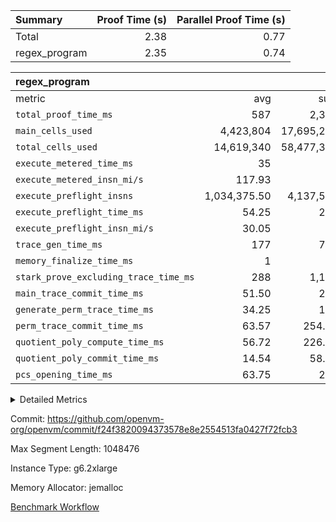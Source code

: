 | Summary | Proof Time (s) | Parallel Proof Time (s) |
|:---|---:|---:|
| Total |  2.38 |  0.77 |
| regex_program |  2.35 |  0.74 |


| regex_program |||||
|:---|---:|---:|---:|---:|
|metric|avg|sum|max|min|
| `total_proof_time_ms ` |  587 |  2,348 |  737 |  534 |
| `main_cells_used     ` |  4,423,804 |  17,695,216 |  10,899,170 |  2,177,334 |
| `total_cells_used    ` |  14,619,340 |  58,477,360 |  23,446,148 |  11,579,064 |
| `execute_metered_time_ms` |  35 | -          | -          | -          |
| `execute_metered_insn_mi/s` |  117.93 | -          |  117.93 |  117.93 |
| `execute_preflight_insns` |  1,034,375.50 |  4,137,502 |  1,104,000 |  826,502 |
| `execute_preflight_time_ms` |  54.25 |  217 |  66 |  45 |
| `execute_preflight_insn_mi/s` |  30.05 | -          |  31.15 |  27.22 |
| `trace_gen_time_ms   ` |  177 |  708 |  209 |  155 |
| `memory_finalize_time_ms` |  1 |  4 |  4 |  0 |
| `stark_prove_excluding_trace_time_ms` |  288 |  1,152 |  337 |  264 |
| `main_trace_commit_time_ms` |  51.50 |  206 |  57 |  48 |
| `generate_perm_trace_time_ms` |  34.25 |  137 |  54 |  18 |
| `perm_trace_commit_time_ms` |  63.57 |  254.26 |  70.52 |  54.69 |
| `quotient_poly_compute_time_ms` |  56.72 |  226.87 |  70.32 |  45.47 |
| `quotient_poly_commit_time_ms` |  14.54 |  58.14 |  16.67 |  12.58 |
| `pcs_opening_time_ms ` |  63.75 |  255 |  77 |  55 |



<details>
<summary>Detailed Metrics</summary>

|  | keygen_time_ms | app_prove_time_ms |
| --- | --- |
|  | 609 | 2,566 | 

| group | prove_segment_time_ms | memory_to_vec_partition_time_ms | fri.log_blowup | execute_metered_time_ms | execute_metered_insns | execute_metered_insn_mi/s | compute_user_public_values_proof_time_ms |
| --- | --- | --- | --- | --- | --- | --- | --- |
| regex_program | 534 | 40 | 1 | 35 | 4,137,502 | 117.93 | 168 | 

| group | air_name | quotient_deg | interactions | constraints |
| --- | --- | --- | --- | --- |
| regex_program | AccessAdapterAir<16> | 2 | 5 | 12 | 
| regex_program | AccessAdapterAir<2> | 2 | 5 | 12 | 
| regex_program | AccessAdapterAir<32> | 2 | 5 | 12 | 
| regex_program | AccessAdapterAir<4> | 2 | 5 | 12 | 
| regex_program | AccessAdapterAir<8> | 2 | 5 | 12 | 
| regex_program | BitwiseOperationLookupAir<8> | 2 | 2 | 4 | 
| regex_program | KeccakVmAir | 2 | 321 | 4,513 | 
| regex_program | MemoryMerkleAir<8> | 2 | 4 | 39 | 
| regex_program | PersistentBoundaryAir<8> | 2 | 3 | 7 | 
| regex_program | PhantomAir | 2 | 3 | 5 | 
| regex_program | Poseidon2PeripheryAir<BabyBearParameters>, 1> | 2 | 1 | 286 | 
| regex_program | ProgramAir | 1 | 1 | 4 | 
| regex_program | RangeTupleCheckerAir<2> | 1 | 1 | 4 | 
| regex_program | Rv32HintStoreAir | 2 | 18 | 28 | 
| regex_program | VariableRangeCheckerAir | 1 | 1 | 4 | 
| regex_program | VmAirWrapper<Rv32BaseAluAdapterAir, BaseAluCoreAir<4, 8> | 2 | 20 | 37 | 
| regex_program | VmAirWrapper<Rv32BaseAluAdapterAir, LessThanCoreAir<4, 8> | 2 | 18 | 40 | 
| regex_program | VmAirWrapper<Rv32BaseAluAdapterAir, ShiftCoreAir<4, 8> | 2 | 24 | 91 | 
| regex_program | VmAirWrapper<Rv32BranchAdapterAir, BranchEqualCoreAir<4> | 2 | 11 | 20 | 
| regex_program | VmAirWrapper<Rv32BranchAdapterAir, BranchLessThanCoreAir<4, 8> | 2 | 13 | 35 | 
| regex_program | VmAirWrapper<Rv32CondRdWriteAdapterAir, Rv32JalLuiCoreAir> | 2 | 10 | 18 | 
| regex_program | VmAirWrapper<Rv32JalrAdapterAir, Rv32JalrCoreAir> | 2 | 16 | 20 | 
| regex_program | VmAirWrapper<Rv32LoadStoreAdapterAir, LoadSignExtendCoreAir<4, 8> | 2 | 18 | 33 | 
| regex_program | VmAirWrapper<Rv32LoadStoreAdapterAir, LoadStoreCoreAir<4> | 2 | 17 | 40 | 
| regex_program | VmAirWrapper<Rv32MultAdapterAir, DivRemCoreAir<4, 8> | 2 | 25 | 84 | 
| regex_program | VmAirWrapper<Rv32MultAdapterAir, MulHCoreAir<4, 8> | 2 | 24 | 31 | 
| regex_program | VmAirWrapper<Rv32MultAdapterAir, MultiplicationCoreAir<4, 8> | 2 | 19 | 19 | 
| regex_program | VmAirWrapper<Rv32RdWriteAdapterAir, Rv32AuipcCoreAir> | 2 | 12 | 14 | 
| regex_program | VmConnectorAir | 2 | 5 | 11 | 

| group | air_name | segment | rows | prep_cols | perm_cols | main_cols | cells |
| --- | --- | --- | --- | --- | --- | --- | --- |
| regex_program | AccessAdapterAir<8> | 0 | 131,072 |  | 16 | 17 | 4,325,376 | 
| regex_program | AccessAdapterAir<8> | 1 | 1,024 |  | 16 | 17 | 33,792 | 
| regex_program | AccessAdapterAir<8> | 2 | 1,024 |  | 16 | 17 | 33,792 | 
| regex_program | AccessAdapterAir<8> | 3 | 1,024 |  | 16 | 17 | 33,792 | 
| regex_program | BitwiseOperationLookupAir<8> | 0 | 65,536 | 3 | 8 | 2 | 655,360 | 
| regex_program | BitwiseOperationLookupAir<8> | 1 | 65,536 | 3 | 8 | 2 | 655,360 | 
| regex_program | BitwiseOperationLookupAir<8> | 2 | 65,536 | 3 | 8 | 2 | 655,360 | 
| regex_program | BitwiseOperationLookupAir<8> | 3 | 65,536 | 3 | 8 | 2 | 655,360 | 
| regex_program | KeccakVmAir | 3 | 32 |  | 1,056 | 3,163 | 135,008 | 
| regex_program | MemoryMerkleAir<8> | 0 | 131,072 |  | 16 | 32 | 6,291,456 | 
| regex_program | MemoryMerkleAir<8> | 1 | 1,024 |  | 16 | 32 | 49,152 | 
| regex_program | MemoryMerkleAir<8> | 2 | 1,024 |  | 16 | 32 | 49,152 | 
| regex_program | MemoryMerkleAir<8> | 3 | 2,048 |  | 16 | 32 | 98,304 | 
| regex_program | PersistentBoundaryAir<8> | 0 | 131,072 |  | 12 | 20 | 4,194,304 | 
| regex_program | PersistentBoundaryAir<8> | 1 | 1,024 |  | 12 | 20 | 32,768 | 
| regex_program | PersistentBoundaryAir<8> | 2 | 1,024 |  | 12 | 20 | 32,768 | 
| regex_program | PersistentBoundaryAir<8> | 3 | 1,024 |  | 12 | 20 | 32,768 | 
| regex_program | PhantomAir | 0 | 1 |  | 12 | 6 | 18 | 
| regex_program | Poseidon2PeripheryAir<BabyBearParameters>, 1> | 0 | 16,384 |  | 8 | 300 | 5,046,272 | 
| regex_program | Poseidon2PeripheryAir<BabyBearParameters>, 1> | 1 | 1,024 |  | 8 | 300 | 315,392 | 
| regex_program | Poseidon2PeripheryAir<BabyBearParameters>, 1> | 2 | 1,024 |  | 8 | 300 | 315,392 | 
| regex_program | Poseidon2PeripheryAir<BabyBearParameters>, 1> | 3 | 2,048 |  | 8 | 300 | 630,784 | 
| regex_program | ProgramAir | 0 | 131,072 |  | 8 | 10 | 2,359,296 | 
| regex_program | ProgramAir | 1 | 131,072 |  | 8 | 10 | 2,359,296 | 
| regex_program | ProgramAir | 2 | 131,072 |  | 8 | 10 | 2,359,296 | 
| regex_program | ProgramAir | 3 | 131,072 |  | 8 | 10 | 2,359,296 | 
| regex_program | RangeTupleCheckerAir<2> | 0 | 524,288 | 2 | 8 | 1 | 4,718,592 | 
| regex_program | RangeTupleCheckerAir<2> | 1 | 524,288 | 2 | 8 | 1 | 4,718,592 | 
| regex_program | RangeTupleCheckerAir<2> | 2 | 524,288 | 2 | 8 | 1 | 4,718,592 | 
| regex_program | RangeTupleCheckerAir<2> | 3 | 524,288 | 2 | 8 | 1 | 4,718,592 | 
| regex_program | Rv32HintStoreAir | 0 | 16,384 |  | 44 | 32 | 1,245,184 | 
| regex_program | VariableRangeCheckerAir | 0 | 262,144 | 2 | 8 | 1 | 2,359,296 | 
| regex_program | VariableRangeCheckerAir | 1 | 262,144 | 2 | 8 | 1 | 2,359,296 | 
| regex_program | VariableRangeCheckerAir | 2 | 262,144 | 2 | 8 | 1 | 2,359,296 | 
| regex_program | VariableRangeCheckerAir | 3 | 262,144 | 2 | 8 | 1 | 2,359,296 | 
| regex_program | VmAirWrapper<Rv32BaseAluAdapterAir, BaseAluCoreAir<4, 8> | 0 | 524,288 |  | 52 | 36 | 46,137,344 | 
| regex_program | VmAirWrapper<Rv32BaseAluAdapterAir, BaseAluCoreAir<4, 8> | 1 | 524,288 |  | 52 | 36 | 46,137,344 | 
| regex_program | VmAirWrapper<Rv32BaseAluAdapterAir, BaseAluCoreAir<4, 8> | 2 | 524,288 |  | 52 | 36 | 46,137,344 | 
| regex_program | VmAirWrapper<Rv32BaseAluAdapterAir, BaseAluCoreAir<4, 8> | 3 | 262,144 |  | 52 | 36 | 23,068,672 | 
| regex_program | VmAirWrapper<Rv32BaseAluAdapterAir, LessThanCoreAir<4, 8> | 0 | 8,192 |  | 40 | 37 | 630,784 | 
| regex_program | VmAirWrapper<Rv32BaseAluAdapterAir, LessThanCoreAir<4, 8> | 1 | 8,192 |  | 40 | 37 | 630,784 | 
| regex_program | VmAirWrapper<Rv32BaseAluAdapterAir, LessThanCoreAir<4, 8> | 2 | 8,192 |  | 40 | 37 | 630,784 | 
| regex_program | VmAirWrapper<Rv32BaseAluAdapterAir, LessThanCoreAir<4, 8> | 3 | 8,192 |  | 40 | 37 | 630,784 | 
| regex_program | VmAirWrapper<Rv32BaseAluAdapterAir, ShiftCoreAir<4, 8> | 0 | 65,536 |  | 52 | 53 | 6,881,280 | 
| regex_program | VmAirWrapper<Rv32BaseAluAdapterAir, ShiftCoreAir<4, 8> | 1 | 65,536 |  | 52 | 53 | 6,881,280 | 
| regex_program | VmAirWrapper<Rv32BaseAluAdapterAir, ShiftCoreAir<4, 8> | 2 | 65,536 |  | 52 | 53 | 6,881,280 | 
| regex_program | VmAirWrapper<Rv32BaseAluAdapterAir, ShiftCoreAir<4, 8> | 3 | 65,536 |  | 52 | 53 | 6,881,280 | 
| regex_program | VmAirWrapper<Rv32BranchAdapterAir, BranchEqualCoreAir<4> | 0 | 131,072 |  | 28 | 26 | 7,077,888 | 
| regex_program | VmAirWrapper<Rv32BranchAdapterAir, BranchEqualCoreAir<4> | 1 | 65,536 |  | 28 | 26 | 3,538,944 | 
| regex_program | VmAirWrapper<Rv32BranchAdapterAir, BranchEqualCoreAir<4> | 2 | 65,536 |  | 28 | 26 | 3,538,944 | 
| regex_program | VmAirWrapper<Rv32BranchAdapterAir, BranchEqualCoreAir<4> | 3 | 65,536 |  | 28 | 26 | 3,538,944 | 
| regex_program | VmAirWrapper<Rv32BranchAdapterAir, BranchLessThanCoreAir<4, 8> | 0 | 65,536 |  | 32 | 32 | 4,194,304 | 
| regex_program | VmAirWrapper<Rv32BranchAdapterAir, BranchLessThanCoreAir<4, 8> | 1 | 65,536 |  | 32 | 32 | 4,194,304 | 
| regex_program | VmAirWrapper<Rv32BranchAdapterAir, BranchLessThanCoreAir<4, 8> | 2 | 65,536 |  | 32 | 32 | 4,194,304 | 
| regex_program | VmAirWrapper<Rv32BranchAdapterAir, BranchLessThanCoreAir<4, 8> | 3 | 65,536 |  | 32 | 32 | 4,194,304 | 
| regex_program | VmAirWrapper<Rv32CondRdWriteAdapterAir, Rv32JalLuiCoreAir> | 0 | 32,768 |  | 28 | 18 | 1,507,328 | 
| regex_program | VmAirWrapper<Rv32CondRdWriteAdapterAir, Rv32JalLuiCoreAir> | 1 | 32,768 |  | 28 | 18 | 1,507,328 | 
| regex_program | VmAirWrapper<Rv32CondRdWriteAdapterAir, Rv32JalLuiCoreAir> | 2 | 32,768 |  | 28 | 18 | 1,507,328 | 
| regex_program | VmAirWrapper<Rv32CondRdWriteAdapterAir, Rv32JalLuiCoreAir> | 3 | 32,768 |  | 28 | 18 | 1,507,328 | 
| regex_program | VmAirWrapper<Rv32JalrAdapterAir, Rv32JalrCoreAir> | 0 | 32,768 |  | 36 | 28 | 2,097,152 | 
| regex_program | VmAirWrapper<Rv32JalrAdapterAir, Rv32JalrCoreAir> | 1 | 65,536 |  | 36 | 28 | 4,194,304 | 
| regex_program | VmAirWrapper<Rv32JalrAdapterAir, Rv32JalrCoreAir> | 2 | 65,536 |  | 36 | 28 | 4,194,304 | 
| regex_program | VmAirWrapper<Rv32JalrAdapterAir, Rv32JalrCoreAir> | 3 | 32,768 |  | 36 | 28 | 2,097,152 | 
| regex_program | VmAirWrapper<Rv32LoadStoreAdapterAir, LoadSignExtendCoreAir<4, 8> | 0 | 1,024 |  | 52 | 36 | 90,112 | 
| regex_program | VmAirWrapper<Rv32LoadStoreAdapterAir, LoadSignExtendCoreAir<4, 8> | 3 | 32 |  | 52 | 36 | 2,816 | 
| regex_program | VmAirWrapper<Rv32LoadStoreAdapterAir, LoadStoreCoreAir<4> | 0 | 524,288 |  | 52 | 41 | 48,758,784 | 
| regex_program | VmAirWrapper<Rv32LoadStoreAdapterAir, LoadStoreCoreAir<4> | 1 | 524,288 |  | 52 | 41 | 48,758,784 | 
| regex_program | VmAirWrapper<Rv32LoadStoreAdapterAir, LoadStoreCoreAir<4> | 2 | 524,288 |  | 52 | 41 | 48,758,784 | 
| regex_program | VmAirWrapper<Rv32LoadStoreAdapterAir, LoadStoreCoreAir<4> | 3 | 524,288 |  | 52 | 41 | 48,758,784 | 
| regex_program | VmAirWrapper<Rv32MultAdapterAir, DivRemCoreAir<4, 8> | 0 | 256 |  | 72 | 59 | 33,536 | 
| regex_program | VmAirWrapper<Rv32MultAdapterAir, MulHCoreAir<4, 8> | 0 | 256 |  | 72 | 39 | 28,416 | 
| regex_program | VmAirWrapper<Rv32MultAdapterAir, MultiplicationCoreAir<4, 8> | 0 | 16,384 |  | 52 | 31 | 1,359,872 | 
| regex_program | VmAirWrapper<Rv32MultAdapterAir, MultiplicationCoreAir<4, 8> | 1 | 16,384 |  | 52 | 31 | 1,359,872 | 
| regex_program | VmAirWrapper<Rv32MultAdapterAir, MultiplicationCoreAir<4, 8> | 2 | 16,384 |  | 52 | 31 | 1,359,872 | 
| regex_program | VmAirWrapper<Rv32MultAdapterAir, MultiplicationCoreAir<4, 8> | 3 | 16,384 |  | 52 | 31 | 1,359,872 | 
| regex_program | VmAirWrapper<Rv32RdWriteAdapterAir, Rv32AuipcCoreAir> | 0 | 16,384 |  | 28 | 20 | 786,432 | 
| regex_program | VmAirWrapper<Rv32RdWriteAdapterAir, Rv32AuipcCoreAir> | 1 | 16,384 |  | 28 | 20 | 786,432 | 
| regex_program | VmAirWrapper<Rv32RdWriteAdapterAir, Rv32AuipcCoreAir> | 2 | 16,384 |  | 28 | 20 | 786,432 | 
| regex_program | VmAirWrapper<Rv32RdWriteAdapterAir, Rv32AuipcCoreAir> | 3 | 8,192 |  | 28 | 20 | 393,216 | 
| regex_program | VmConnectorAir | 0 | 2 | 1 | 16 | 5 | 42 | 
| regex_program | VmConnectorAir | 1 | 2 | 1 | 16 | 5 | 42 | 
| regex_program | VmConnectorAir | 2 | 2 | 1 | 16 | 5 | 42 | 
| regex_program | VmConnectorAir | 3 | 2 | 1 | 16 | 5 | 42 | 

| group | segment | trace_gen_time_ms | total_proof_time_ms | total_cells_used | total_cells | system_trace_gen_time_ms | stark_prove_excluding_trace_time_ms | single_trace_gen_time_ms | quotient_poly_compute_time_ms | quotient_poly_commit_time_ms | query phase_time_ms | perm_trace_commit_time_ms | pcs_opening_time_ms | partially_prove_time_ms | open_time_ms | memory_finalize_time_ms | main_trace_commit_time_ms | main_cells_used | generate_perm_trace_time_ms | execute_preflight_time_ms | execute_preflight_insns | execute_preflight_insn_mi/s | evaluate matrix_time_ms | eval_and_commit_quotient_time_ms | build fri inputs_time_ms | OpeningProverGpu::open_time_ms |
| --- | --- | --- | --- | --- | --- | --- | --- | --- | --- | --- | --- | --- | --- | --- | --- | --- | --- | --- | --- | --- | --- | --- | --- | --- | --- | --- |
| regex_program | 0 | 209 | 737 | 23,446,148 | 150,778,428 | 209 | 337 | 0 | 57.93 | 16.67 | 5 | 70.52 | 77 | 126 | 77 | 4 | 57 | 10,899,170 | 54 | 47 | 1,103,000 | 27.22 | 21 | 75 | 1 | 77 | 
| regex_program | 1 | 155 | 540 | 11,598,276 | 128,513,066 | 155 | 277 | 1 | 45.47 | 14.39 | 5 | 63.63 | 62 | 102 | 62 | 0 | 50 | 2,196,106 | 38 | 66 | 1,104,000 | 30.80 | 16 | 60 | 0 | 62 | 
| regex_program | 2 | 162 | 537 | 11,579,064 | 128,513,066 | 161 | 274 | 1 | 53.15 | 14.51 | 4 | 65.43 | 61 | 93 | 61 | 0 | 51 | 2,177,334 | 27 | 59 | 1,104,000 | 31.05 | 16 | 68 | 0 | 61 | 
| regex_program | 3 | 182 | 534 | 11,853,872 | 103,456,394 | 182 | 264 | 0 | 70.32 | 12.58 | 5 | 54.69 | 55 | 75 | 55 | 0 | 48 | 2,422,606 | 18 | 45 | 826,502 | 31.15 | 18 | 83 | 1 | 55 | 

| group | segment | trace_height_constraint | weighted_sum | threshold |
| --- | --- | --- | --- | --- |
| regex_program | 0 | 0 | 2,870,278 | 2,013,265,921 | 
| regex_program | 0 | 1 | 8,479,744 | 2,013,265,921 | 
| regex_program | 0 | 2 | 1,435,139 | 2,013,265,921 | 
| regex_program | 0 | 3 | 9,728,004 | 2,013,265,921 | 
| regex_program | 0 | 4 | 524,288 | 2,013,265,921 | 
| regex_program | 0 | 5 | 262,144 | 2,013,265,921 | 
| regex_program | 0 | 6 | 3,302,144 | 2,013,265,921 | 
| regex_program | 0 | 7 | 69,632 | 2,013,265,921 | 
| regex_program | 0 | 8 | 27,736,333 | 2,013,265,921 | 
| regex_program | 1 | 0 | 2,768,900 | 2,013,265,921 | 
| regex_program | 1 | 1 | 7,720,960 | 2,013,265,921 | 
| regex_program | 1 | 2 | 1,384,450 | 2,013,265,921 | 
| regex_program | 1 | 3 | 9,357,316 | 2,013,265,921 | 
| regex_program | 1 | 4 | 4,096 | 2,013,265,921 | 
| regex_program | 1 | 5 | 2,048 | 2,013,265,921 | 
| regex_program | 1 | 6 | 3,284,992 | 2,013,265,921 | 
| regex_program | 1 | 7 | 65,536 | 2,013,265,921 | 
| regex_program | 1 | 8 | 25,637,898 | 2,013,265,921 | 
| regex_program | 2 | 0 | 2,768,900 | 2,013,265,921 | 
| regex_program | 2 | 1 | 7,720,960 | 2,013,265,921 | 
| regex_program | 2 | 2 | 1,384,450 | 2,013,265,921 | 
| regex_program | 2 | 3 | 9,357,316 | 2,013,265,921 | 
| regex_program | 2 | 4 | 4,096 | 2,013,265,921 | 
| regex_program | 2 | 5 | 2,048 | 2,013,265,921 | 
| regex_program | 2 | 6 | 3,284,992 | 2,013,265,921 | 
| regex_program | 2 | 7 | 65,536 | 2,013,265,921 | 
| regex_program | 2 | 8 | 25,637,898 | 2,013,265,921 | 
| regex_program | 3 | 0 | 2,162,820 | 2,013,265,921 | 
| regex_program | 3 | 1 | 6,003,712 | 2,013,265,921 | 
| regex_program | 3 | 2 | 1,081,410 | 2,013,265,921 | 
| regex_program | 3 | 3 | 7,509,092 | 2,013,265,921 | 
| regex_program | 3 | 4 | 7,168 | 2,013,265,921 | 
| regex_program | 3 | 5 | 3,072 | 2,013,265,921 | 
| regex_program | 3 | 6 | 1,904,960 | 2,013,265,921 | 
| regex_program | 3 | 7 | 65,536 | 2,013,265,921 | 
| regex_program | 3 | 8 | 19,788,394 | 2,013,265,921 | 

</details>


Commit: https://github.com/openvm-org/openvm/commit/f24f3820094373578e8e2554513fa0427f72fcb3

Max Segment Length: 1048476

Instance Type: g6.2xlarge

Memory Allocator: jemalloc

[Benchmark Workflow](https://github.com/openvm-org/openvm/actions/runs/18684149313)
